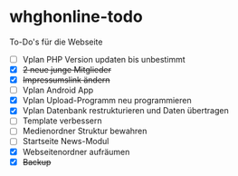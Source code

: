 # whghonline-todo
To-Do's für die Webseite

- [ ] Vplan PHP Version updaten bis unbestimmt
- [x] ~~2 neue junge Mitglieder~~
- [x] ~~Impressumslink ändern~~
- [ ] Vplan Android App
- [x] Vplan Upload-Programm neu programmieren
- [x] Vplan Datenbank restrukturieren und Daten übertragen
- [ ] Template verbessern
- [ ] Medienordner Struktur bewahren
- [ ] Startseite News-Modul
- [x] Webseitenordner aufräumen
- [X] ~~Backup~~
